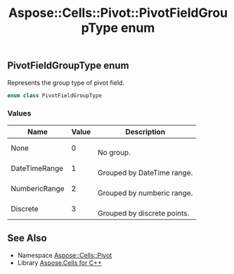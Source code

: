 ﻿---
title: Aspose::Cells::Pivot::PivotFieldGroupType enum
linktitle: PivotFieldGroupType
second_title: Aspose.Cells for C++ API Reference
description: 'Aspose::Cells::Pivot::PivotFieldGroupType enum. Represents the group type of pivot field in C++.'
type: docs
weight: 3000
url: /cpp/aspose.cells.pivot/pivotfieldgrouptype/
---
## PivotFieldGroupType enum


Represents the group type of pivot field.

```cpp
enum class PivotFieldGroupType
```

### Values

| Name | Value | Description |
| --- | --- | --- |
| None | 0 | <br>No group. |
| DateTimeRange | 1 | <br>Grouped by DateTime range. |
| NumbericRange | 2 | <br>Grouped by numberic range. |
| Discrete | 3 | <br>Grouped by discrete points. |

## See Also

* Namespace [Aspose::Cells::Pivot](../)
* Library [Aspose.Cells for C++](../../)

